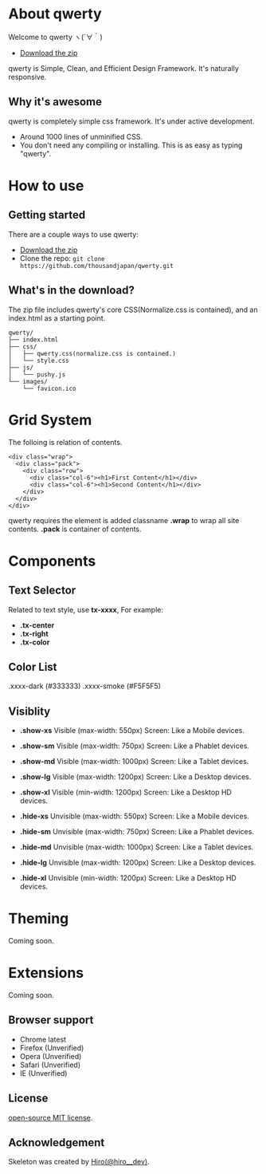 # About qwerty
Welcome to qwerty ヽ(´∀｀)
- [Download the zip](https://codeload.github.com/thousandjapan/qwerty/zip/master)

qwerty is Simple, Clean, and Efficient Design Framework.
It's naturally responsive.

## Why it's awesome

qwerty is completely simple css framework. It's under active development.
- Around 1000 lines of unminified CSS.
- You don't need any compiling or installing. This is as easy as typing "qwerty".

# How to use

## Getting started

There are a couple ways to use qwerty:
- [Download the zip](https://codeload.github.com/thousandjapan/qwerty/zip/master)
- Clone the repo: `git clone https://github.com/thousandjapan/qwerty.git`

## What's in the download?

The zip file includes qwerty's core CSS(Normalize.css is contained), and an index.html as a starting point.

```
qwerty/
├── index.html
├── css/
│   ├── qwerty.css(normalize.css is contained.)
│   └── style.css
├── js/
│   └── pushy.js
└── images/
    └── favicon.ico

```


# Grid System
The folloing is relation of contents.

```
<div class="wrap">
  <div class="pack">
    <div class="row">
      <div class="col-6"><h1>First Content</h1></div>
      <div class="col-6"><h1>Second Content</h1></div>
    </div>
  </div>
</div>
```

qwerty requires the element is added classname **.wrap** to wrap all site contents.
**.pack** is container of contents.

# Components

## Text Selector
Related to text style, use **tx-xxxx**,
For example:
- **.tx-center**  
- **.tx-right**  
- **.tx-color**  

## Color List
.xxxx-dark (#333333)
.xxxx-smoke (#F5F5F5)

## Visiblity
- **.show-xs** Visible (max-width: 550px) Screen: Like a Mobile devices.  
- **.show-sm** Visible (max-width: 750px) Screen: Like a Phablet devices.  
- **.show-md** Visible (max-width: 1000px) Screen: Like a Tablet devices.  
- **.show-lg** Visible (max-width: 1200px) Screen: Like a Desktop devices.  
- **.show-xl** Visible (min-width: 1200px) Screen: Like a Desktop HD devices.  

- **.hide-xs** Unvisible (max-width: 550px) Screen: Like a Mobile devices.  
- **.hide-sm** Unvisible (max-width: 750px) Screen: Like a Phablet devices.  
- **.hide-md** Unvisible (max-width: 1000px) Screen: Like a Tablet devices.  
- **.hide-lg** Unvisible (max-width: 1200px) Screen: Like a Desktop devices.  
- **.hide-xl** Unvisible (min-width: 1200px) Screen: Like a Desktop HD devices.  

# Theming

Coming soon.

# Extensions

Coming soon.

## Browser support

- Chrome latest
- Firefox (Unverified)
- Opera (Unverified)
- Safari (Unverified)
- IE (Unverified)

## License

[open-source MIT license](https://github.com/thousandjapan/qwerty/blob/master/LICENSE).

## Acknowledgement

Skeleton was created by [Hiro(@hiro__dev)](https://twitter.com/hiro__dev).

